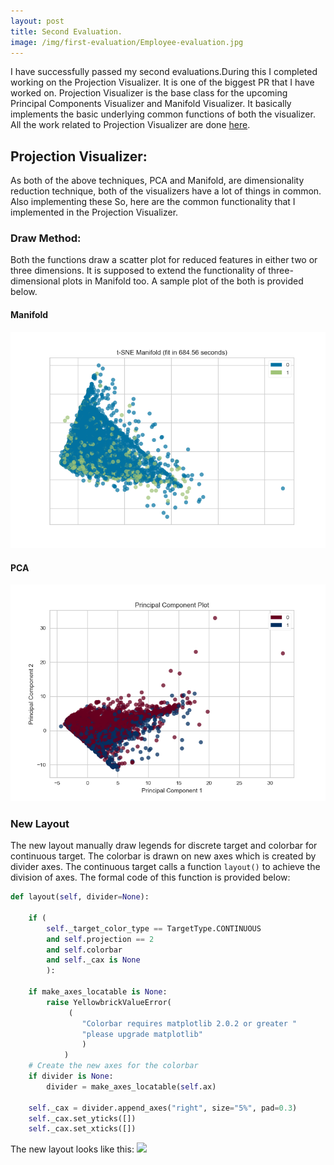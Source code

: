 ```yaml
---
layout: post
title: Second Evaluation.
image: /img/first-evaluation/Employee-evaluation.jpg
---
```

I have successfully passed my second evaluations.During this I completed working on the Projection Visualizer. It is one of the biggest PR that I have worked on. Projection Visualizer is the base class for the upcoming Principal Components Visualizer and Manifold Visualizer. It basically implements the basic underlying common functions of both the visualizer.
All the work related to Projection Visualizer are done [here](https://github.com/DistrictDataLabs/yellowbrick/pull/908).

## Projection Visualizer:

As both of the above techniques, PCA and Manifold, are dimensionality reduction technique, both of the visualizers have a lot of things in common. Also implementing these So, here are the common functionality that I implemented in the Projection Visualizer.

###  Draw Method:

Both the functions draw a scatter plot for reduced features in either two or three dimensions. It is supposed to extend the functionality of three-dimensional plots in Manifold too. A sample plot of the both is provided below.

#### Manifold
![Manifold](/img/second-evaluation/Manifold.png)

#### PCA
![PCA](/img/second-evaluation/PCA.png)


### New Layout

The new layout manually draw legends for discrete target and colorbar for continuous target. The colorbar is drawn on new axes which is created by divider axes. The continuous target calls a function `layout()` to achieve the division of axes. The formal code of this function is provided below:
```python
def layout(self, divider=None):

    if (
        self._target_color_type == TargetType.CONTINUOUS        
        and self.projection == 2
        and self.colorbar
        and self._cax is None
        ):

    if make_axes_locatable is None:
        raise YellowbrickValueError(
             (
                "Colorbar requires matplotlib 2.0.2 or greater "
                "please upgrade matplotlib"
                )
            )
    # Create the new axes for the colorbar
    if divider is None:
        divider = make_axes_locatable(self.ax)

    self._cax = divider.append_axes("right", size="5%", pad=0.3)
    self._cax.set_yticks([])
    self._cax.set_xticks([])
```
The new layout looks like this:
![](/img/second-evaluation/Colrbar.png)
